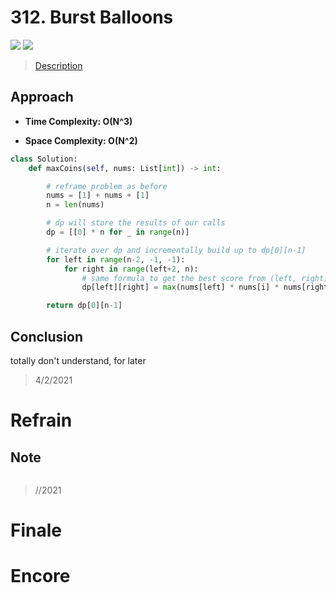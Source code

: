 # 312. Burst Balloons

![](https://img.shields.io/badge/Difficulty-Hard-%23d9534f)
![](https://img.shields.io/badge/topic-dp-critical)

> [Description](https://leetcode.com/problems/burst-balloons/)


## Approach

- **Time Complexity: O(N^3)**

- **Space Complexity: O(N^2)**

```python
class Solution:
    def maxCoins(self, nums: List[int]) -> int:

        # reframe problem as before
        nums = [1] + nums + [1]
        n = len(nums)

        # dp will store the results of our calls
        dp = [[0] * n for _ in range(n)]

        # iterate over dp and incrementally build up to dp[0][n-1]
        for left in range(n-2, -1, -1):
            for right in range(left+2, n):
                # same formula to get the best score from (left, right) as before
                dp[left][right] = max(nums[left] * nums[i] * nums[right] + dp[left][i] + dp[i][right] for i in range(left+1, right))

        return dp[0][n-1]
```

## Conclusion

totally don't understand, for later

> 4/2/2021

# Refrain

## Note

```python

```

> //2021

# Finale

# Encore